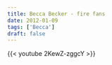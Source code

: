 ```yaml
---
title: Becca Becker - fire fans
date: 2012-01-09
tags: ['Becca']
draft: false
---
```

{{< youtube 2KewZ-zggcY >}}
